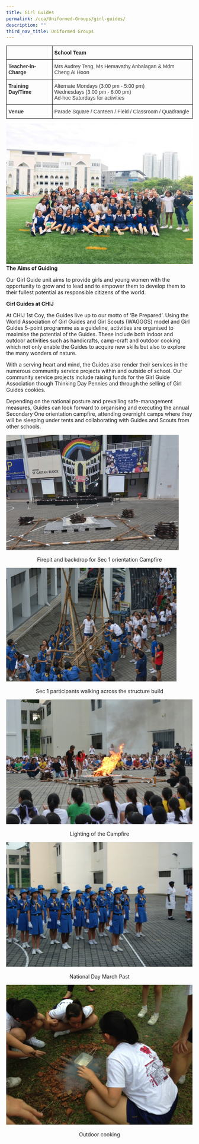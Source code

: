 ```yaml
---
title: Girl Guides
permalink: /cca/Uniformed-Groups/girl-guides/
description: ""
third_nav_title: Uniformed Groups
---
```

<style type="text/css">
.tg  {border-collapse:collapse;border-spacing:0;}
.tg td{border-color:black;border-style:solid;border-width:1px;font-family:Arial, sans-serif;font-size:14px;
  overflow:hidden;padding:10px 5px;word-break:normal;}
.tg th{border-color:black;border-style:solid;border-width:1px;font-family:Arial, sans-serif;font-size:14px;
  font-weight:normal;overflow:hidden;padding:10px 5px;word-break:normal;}
.tg .tg-pvk6{color:#333;text-align:left;vertical-align:middle}
.tg .tg-osjb{color:#333;font-weight:bold;text-align:left;vertical-align:top}
.tg .tg-0lax{text-align:left;vertical-align:top}
</style>
<table class="tg">
<thead>
  <tr>
    <th class="tg-osjb"></th>
    <th class="tg-0lax"><span style="font-weight:bold">School Team</span></th>
  </tr>
</thead>
<tbody>
  <tr>
    <td class="tg-osjb">Teacher-in-Charge</td>
    <td class="tg-pvk6"><span style="color:inherit;background-color:transparent">Mrs Audrey Teng, Ms Hemavathy Anbalagan &amp; Mdm Cheng Ai Hoon</span></td>
  </tr>
  <tr>
    <td class="tg-osjb">Training Day/Time<br></td>
    <td class="tg-pvk6"><span style="color:inherit;background-color:transparent">Alternate Mondays (3:00 pm - 5:00 pm)</span><br><span style="color:inherit;background-color:transparent">Wednesdays (3:00 pm - 6:00 pm)</span><br><span style="color:inherit;background-color:transparent">Ad-hoc Saturdays for activities</span></td>
  </tr>
  <tr>
    <td class="tg-osjb">Venue<br></td>
    <td class="tg-pvk6"><span style="color:inherit;background-color:transparent">Parade Square / Canteen / Field / Classroom / Quadrangle</span></td>
  </tr>
</tbody>
</table>

![](/images/Girl%20Guides%201.jpg)
**The Aims of Guiding**

Our Girl Guide unit aims to provide girls and young women with the opportunity to grow and to lead and to empower them to develop them to their fullest potential as responsible citizens of the world.

**Girl Guides at CHIJ** 

At CHIJ 1st Coy, the Guides live up to our motto of ‘Be Prepared’. Using the World Association of Girl Guides and Girl Scouts (WAGGGS) model and Girl Guides 5-point programme as a guideline, activities are organised to maximise the potential of the Guides. These include both indoor and outdoor activities such as handicrafts, camp-craft and outdoor cooking which not only enable the Guides to acquire new skills but also to explore the many wonders of nature.

  

With a serving heart and mind, the Guides also render their services in the numerous community service projects within and outside of school. Our community service projects include raising funds for the Girl Guide Association though Thinking Day Pennies and through the selling of Girl Guides cookies.

  

Depending on the national posture and prevailing safe-management measures, Guides can look forward to organising and executing the annual Secondary One orientation campfire, attending overnight camps where they will be sleeping under tents and collaborating with Guides and Scouts from other schools.

![](/images/Girl%20Guides%20(Students-2).png)
<center>Firepit and backdrop for Sec 1 orientation Campfire</center>

![](/images/Girl%20Guides%20(Students-3).png)
<center>Sec 1 participants walking across the structure build</center>

![](/images/Girl%20Guides%20(Students-4).png)
<center>Lighting of the Campfire</center>

![](/images/Girl%20Guides%20(Students-5).png)
<center>National Day March Past</center>

![](/images/Girl%20Guides%20(Students-6).png)
<center>Outdoor cooking</center>